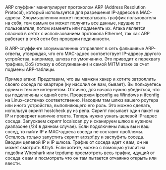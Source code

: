 ARP спуффинг манипулирует протоколом ARP (Address Resolution Protocol), который используется для разрешения IP-адресов в MAC-адреса. Злоумышленник может перехватывать траффик пользователя на себя, тем самым он может получить все данные, идущие от пользователя, потом изменять или подменять их. Атака является опасной в сетях с использованием протокола Ethernet, так как ARP работает в этой сети без проверки подлинности.

В ARP-спуффинге злоумышленник отправляет в сеть фальшивые ARP-ответы, утверждая, что его MAC-адрес соответствует IP-адресу другого устройства, например, шлюза по умолчанию. Это приводит к перехвату трафика, DoS (отказу в обслуживании) и  самой MITM атаке за счет подмены ARP-таблицы.

Пример атаки:
Представим, что вы мамкин хакер и хотите затроллить своего соседа по квартире (ну насолил он вам, бывает). Вы пользуетесь одним и тем же интернетом. Отлично, для начала нужно убедиться, что вы подключены к одной сети. Проверяем ipconfig на Windows и ifconfig на Linux-системах соответственно. Находим там шлюз вашего роутера или иного устройства, выполняющего его роль. Это можно сделать, используя скрипт hostcheck.py из репа. Скрипт посылает один пакет на IP и проверяет наличие ответа. Теперь нужно узнать целевой IP-адрес соседа. Запускаем скрипт localscan.py и сканируем шлюз в нужном диапазоне (/24 в данном случае). Если подключены лишь вы и ваш сосед, то найти IP и MAC-адреса соседа не составит проблемы. Осталось только запустить скрипт arpspf.py и заспуфить соседа. Вводим целевой IP и IP шлюза. Трафик от соседа идет к вам, он не может смотрить Ютуб. Если хотите, можно с помощью утилит на подобии Wireshark или tcpdump просмотреть весь трафик, идущий от соседа к вам и посмотреть что он там пытается отчаянно открыть или ввести.
